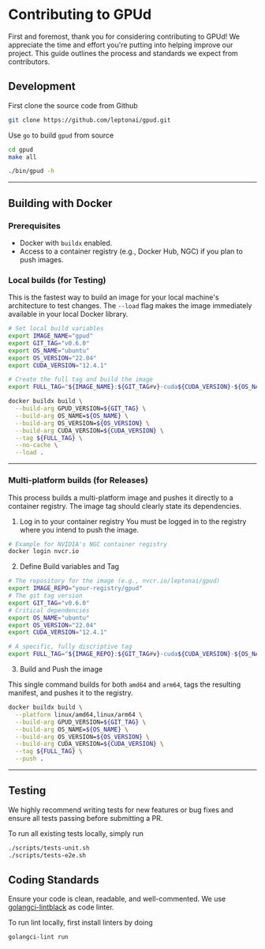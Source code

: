 # Contributing to GPUd

First and foremost, thank you for considering contributing to GPUd! We appreciate the time and effort you're putting into helping improve our project. This guide outlines the process and standards we expect from contributors.

## Development

First clone the source code from Github

```bash
git clone https://github.com/leptonai/gpud.git
```

Use `go` to build `gpud` from source

```bash
cd gpud
make all

./bin/gpud -h
```

---

## Building with Docker

### Prerequisites

- Docker with `buildx` enabled.
- Access to a container registry (e.g., Docker Hub, NGC) if you plan to push images.

### Local builds (for Testing)

This is the fastest way to build an image for your local machine's architecture to test changes. The `--load` flag makes the image immediately available in your local Docker library.

```bash
# Set local build variables
export IMAGE_NAME="gpud"
export GIT_TAG="v0.6.0"
export OS_NAME="ubuntu"
export OS_VERSION="22.04"
export CUDA_VERSION="12.4.1"

# Create the full tag and build the image
export FULL_TAG="${IMAGE_NAME}:${GIT_TAG#v}-cuda${CUDA_VERSION}-${OS_NAME}${OS_VERSION}"

docker buildx build \
  --build-arg GPUD_VERSION=${GIT_TAG} \
  --build-arg OS_NAME=${OS_NAME} \
  --build-arg OS_VERSION=${OS_VERSION} \
  --build-arg CUDA_VERSION=${CUDA_VERSION} \
  --tag ${FULL_TAG} \
  --no-cache \
  --load .
```

---

### Multi-platform builds (for Releases)

This process builds a multi-platform image and pushes it directly to a container registry. The image tag should clearly state its dependencies.

1. Log in to your container registry
You must be logged in to the registry where you intend to push the image.

```bash
# Example for NVIDIA's NGC container registry 
docker login nvcr.io
```

2. Define Build variables and Tag

```bash
# The repository for the image (e.g., nvcr.io/leptonai/gpud)
export IMAGE_REPO="your-registry/gpud"
# The git tag version
export GIT_TAG="v0.6.0"
# Critical dependencies
export OS_NAME="ubuntu"
export OS_VERSION="22.04"
export CUDA_VERSION="12.4.1"

# A specific, fully discriptive tag
export FULL_TAG="${IMAGE_REPO}:${GIT_TAG#v}-cuda${CUDA_VERSION}-${OS_NAME}${OS_VERSION}"
```

3. Build and Push the image

This single command builds for both `amd64` and `arm64`, tags the resulting manifest, and pushes it to the registry.

```bash
docker buildx build \
  --platform linux/amd64,linux/arm64 \
  --build-arg GPUD_VERSION=${GIT_TAG} \
  --build-arg OS_NAME=${OS_NAME} \
  --build-arg OS_VERSION=${OS_VERSION} \
  --build-arg CUDA_VERSION=${CUDA_VERSION} \
  --tag ${FULL_TAG} \
  --push .
```

---

## Testing

We highly recommend writing tests for new features or bug fixes and ensure all tests passing before submitting a PR.

To run all existing tests locally, simply run

```bash
./scripts/tests-unit.sh
./scripts/tests-e2e.sh
```

## Coding Standards

Ensure your code is clean, readable, and well-commented. We use [golangci-lintblack](https://golangci-lint.run/) as code linter.

To run lint locally, first install linters by doing

```bash
golangci-lint run
```
